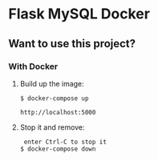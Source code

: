 # Flask MySQL Docker
## Want to use this project?

### With Docker
     
1. Build up the image:

    ```
    $ docker-compose up
    
    http://localhost:5000 
    ```
2. Stop it and remove:

    ```
     enter Ctrl-C to stop it
    $ docker-compose down
   
    ```
